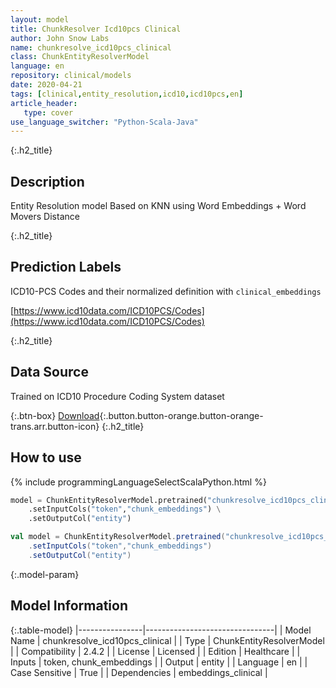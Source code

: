 ```yaml
---
layout: model
title: ChunkResolver Icd10pcs Clinical
author: John Snow Labs
name: chunkresolve_icd10pcs_clinical
class: ChunkEntityResolverModel
language: en
repository: clinical/models
date: 2020-04-21
tags: [clinical,entity_resolution,icd10,icd10pcs,en]
article_header:
   type: cover
use_language_switcher: "Python-Scala-Java"
---
```


{:.h2_title}
## Description
Entity Resolution model Based on KNN using Word Embeddings + Word Movers Distance  


{:.h2_title}
## Prediction Labels
ICD10-PCS Codes and their normalized definition with `clinical_embeddings`

[https://www.icd10data.com/ICD10PCS/Codes](https://www.icd10data.com/ICD10PCS/Codes)

{:.h2_title}
## Data Source
Trained on ICD10 Procedure Coding System dataset

{:.btn-box}
[Download](https://s3.amazonaws.com/auxdata.johnsnowlabs.com/clinical/models/chunkresolve_icd10pcs_clinical_en_2.4.5_2.4_1587491320087.zip){:.button.button-orange.button-orange-trans.arr.button-icon}
{:.h2_title}
## How to use 
<div class="tabs-box" markdown="1">

{% include programmingLanguageSelectScalaPython.html %}

```python
model = ChunkEntityResolverModel.pretrained("chunkresolve_icd10pcs_clinical","en","clinical/models") \
	.setInputCols("token","chunk_embeddings") \
	.setOutputCol("entity")
```

```scala
val model = ChunkEntityResolverModel.pretrained("chunkresolve_icd10pcs_clinical","en","clinical/models")
	.setInputCols("token","chunk_embeddings")
	.setOutputCol("entity")
```
</div>



{:.model-param}
## Model Information

{:.table-model}
|----------------|--------------------------------|
| Model Name     | chunkresolve_icd10pcs_clinical |
| Type           | ChunkEntityResolverModel       |
| Compatibility  | 2.4.2                          |
| License        | Licensed                       |
| Edition        | Healthcare                     |
| Inputs         | token, chunk_embeddings        |
| Output         | entity                         |
| Language       | en                             |
| Case Sensitive | True                           |
| Dependencies   | embeddings_clinical            |

